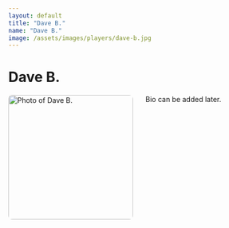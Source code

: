 ```yaml
---
layout: default
title: "Dave B."
name: "Dave B."
image: /assets/images/players/dave-b.jpg
---
```


<h1>Dave B.</h1>

<div class="content-card">
    <img src="{{ page.image | relative_url }}" alt="Photo of Dave B." style="width: 250px; height: auto; float: left; margin-right: 25px; margin-bottom: 10px; border-radius: 8px;">
    <p>Bio can be added later.</p>
    <div style="clear: both;"></div>
</div>
